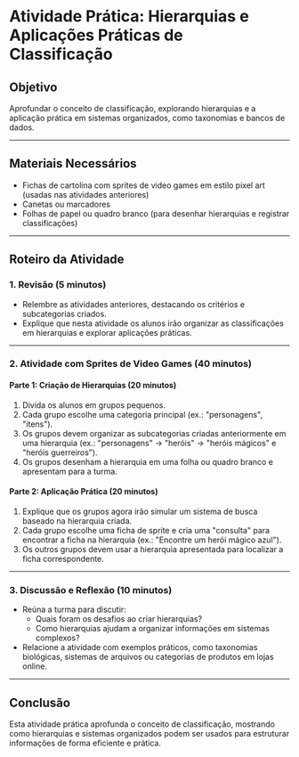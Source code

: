 # Atividade Prática: Hierarquias e Aplicações Práticas de Classificação

## Objetivo
Aprofundar o conceito de classificação, explorando hierarquias e a aplicação prática em sistemas organizados, como taxonomias e bancos de dados.

---

## Materiais Necessários
- Fichas de cartolina com sprites de video games em estilo pixel art (usadas nas atividades anteriores)
- Canetas ou marcadores
- Folhas de papel ou quadro branco (para desenhar hierarquias e registrar classificações)

---

## Roteiro da Atividade

### 1. Revisão (5 minutos)
- Relembre as atividades anteriores, destacando os critérios e subcategorias criados.
- Explique que nesta atividade os alunos irão organizar as classificações em hierarquias e explorar aplicações práticas.

---

### 2. Atividade com Sprites de Video Games (40 minutos)

#### Parte 1: Criação de Hierarquias (20 minutos)
1. Divida os alunos em grupos pequenos.
2. Cada grupo escolhe uma categoria principal (ex.: "personagens", "itens").
3. Os grupos devem organizar as subcategorias criadas anteriormente em uma hierarquia (ex.: "personagens" → "heróis" → "heróis mágicos" e "heróis guerreiros").
4. Os grupos desenham a hierarquia em uma folha ou quadro branco e apresentam para a turma.

#### Parte 2: Aplicação Prática (20 minutos)
1. Explique que os grupos agora irão simular um sistema de busca baseado na hierarquia criada.
2. Cada grupo escolhe uma ficha de sprite e cria uma "consulta" para encontrar a ficha na hierarquia (ex.: "Encontre um herói mágico azul").
3. Os outros grupos devem usar a hierarquia apresentada para localizar a ficha correspondente.

---

### 3. Discussão e Reflexão (10 minutos)
- Reúna a turma para discutir:
  - Quais foram os desafios ao criar hierarquias?
  - Como hierarquias ajudam a organizar informações em sistemas complexos?
- Relacione a atividade com exemplos práticos, como taxonomias biológicas, sistemas de arquivos ou categorias de produtos em lojas online.

---

## Conclusão
Esta atividade prática aprofunda o conceito de classificação, mostrando como hierarquias e sistemas organizados podem ser usados para estruturar informações de forma eficiente e prática.
